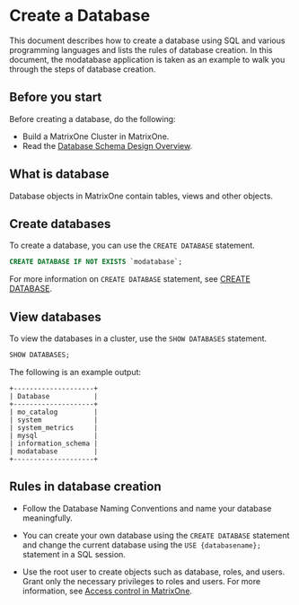 # Create a Database

This document describes how to create a database using SQL and various programming languages and lists the rules of database creation. In this document, the modatabase application is taken as an example to walk you through the steps of database creation.

## Before you start

Before creating a database, do the following:

- Build a MatrixOne Cluster in MatrixOne.
- Read the [Database Schema Design Overview](overview.md).

## What is database

Database objects in MatrixOne contain tables, views and other objects.

## Create databases

To create a database, you can use the `CREATE DATABASE` statement.

```sql
CREATE DATABASE IF NOT EXISTS `modatabase`;
```

For more information on `CREATE DATABASE` statement, see [CREATE DATABASE](../../Reference/SQL-Reference/Data-Definition-Statements/create-database.md).

## View databases

To view the databases in a cluster, use the `SHOW DATABASES` statement.

```sql
SHOW DATABASES;
```

The following is an example output:

```
+--------------------+
| Database           |
+--------------------+
| mo_catalog         |
| system             |
| system_metrics     |
| mysql              |
| information_schema |
| modatabase         |
+--------------------+
```

## Rules in database creation

- Follow the Database Naming Conventions and name your database meaningfully.

- You can create your own database using the `CREATE DATABASE` statement and change the current database using the `USE {databasename};` statement in a SQL session.

- Use the root user to create objects such as database, roles, and users. Grant only the necessary privileges to roles and users. For more information, see [Access control in MatrixOne](../../Security/access-control-overview.md).
